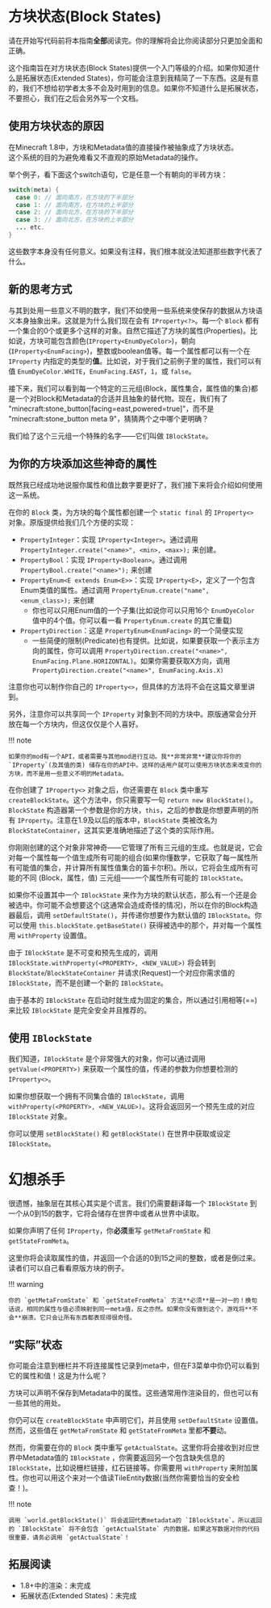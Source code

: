 方块状态(Block States)
=====================

请在开始写代码前将本指南**全部**阅读完。你的理解将会比你阅读部分只更加全面和正确。

这个指南旨在对方块状态(Block States)提供一个入门等级的介绍。如果你知道什么是拓展状态(Extended States)，你可能会注意到我精简了一下东西。这是有意的，我们不想给初学者太多不会及时用到的信息。如果你不知道什么是拓展状态，不要担心，我们在之后会另外写一个文档。

使用方块状态的原因
----------------

在Minecraft 1.8中，方块和Metadata值的直接操作被抽象成了方块状态。  
这个系统的目的为避免难看又不直观的原始Metadata的操作。

举个例子，看下面这个switch语句，它是任意一个有朝向的半砖方块：

```java
switch(meta) {
  case 0: // 面向南方，在方块的下半部分
  case 1: // 面向南方，在方块的上半部分
  case 2: // 面向北方，在方块的下半部分
  case 3: // 面向北方，在方块的上半部分
  ... etc.
}
```

这些数字本身没有任何意义。如果没有注释，我们根本就没法知道那些数字代表了什么。

新的思考方式
-----------

与其到处用一些意义不明的数字，我们不如使用一些系统来使保存的数据从方块语义本身抽象出来。这就是为什么我们现在会有 `IProperty<?>`。每一个 `Block` 都有一个集合的0个或更多个这样的对象。自然它描述了方块的属性(Properties)。比如说，方块可能包含颜色(`IProperty<EnumDyeColor>`)，朝向(`IProperty<EnumFacing>`)，整数或boolean值等。每一个属性都可以有一个在 `IProperty` 内指定的类型的**值**。比如说，对于我们之前例子里的属性，我们可以有值 `EnumDyeColor.WHITE`，`EnumFacing.EAST`，`1`，或 `false`。

接下来，我们可以看到每一个特定的三元组(Block，属性集合，属性值的集合)都是一个对Block和Metadata的合适并且抽象的替代物。现在，我们有了 "minecraft:stone_button[facing=east,powered=true]"，而不是 "minecraft:stone_button meta 9"，猜猜两个之中哪个更明确？

我们给了这个三元组一个特殊的名字——它们叫做 `IBlockState`。

为你的方块添加这些神奇的属性
------------------------

既然我已经成功地说服你属性和值比数字要更好了，我们接下来将会介绍如何使用这一系统。

在你的 `Block` 类，为方块的每个属性都创建一个 `static final` 的 `IProperty<>` 对象。原版提供给我们几个方便的实现：

- `PropertyInteger`：实现 `IProperty<Integer>`。通过调用 `PropertyInteger.create("<name>", <min>, <max>);` 来创建。
- `PropertyBool`：实现 `IProperty<Boolean>`。通过调用`PropertyBool.create("<name>");` 来创建
- `PropertyEnum<E extends Enum<E>>`：实现 `IProperty<E>`，定义了一个包含Enum类值的属性。通过调用 `PropertyEnum.create("name", <enum_class>);` 来创建
  - 你也可以只用Enum值的一个子集(比如说你可以只用16个 `EnumDyeColor` 值中的4个值。你可以看一看 `PropertyEnum.create` 的其它重载)
- `PropertyDirection`：这是 `PropertyEnum<EnumFacing>` 的一个简便实现
  - 一些简便的限制(Predicate)也有提供。比如说，如果要获取一个表示主方向的属性，你可以调用 `PropertyDirection.create("<name>", EnumFacing.Plane.HORIZONTAL)`。如果你需要获取X方向，调用 `PropertyDirection.create("<name>", EnumFacing.Axis.X)`

注意你也可以制作你自己的 `IProperty<>`，但具体的方法将不会在这篇文章里讲到。

另外，注意你可以共享同一个 `IProperty` 对象到不同的方块中。原版通常会分开放在每一个方块内，但这仅仅是个人喜好。

!!! note

	如果你的mod有一个API，或者需要与其他mod进行互动。我**非常非常**建议你将你的 `IProperty`(及其值的类) 储存在你的API中。这样的话用户就可以使用方块状态来改变你的方块，而不是用一些意义不明的Metadata。

在你创建了 `IProperty<>` 对象之后，你还需要在 `Block` 类中重写 `createBlockState`。这个方法中，你只需要写一句 `return new BlockState()`。`BlockState` 构造器第一个参数是你的方块，`this`，之后的参数是你想要声明的所有 `IProperty`。注意在1.9及以后的版本中，`BlockState` 类被改名为 `BlockStateContainer`，这其实更准确地描述了这个类的实际作用。

你刚刚创建的这个对象非常神奇——它管理了所有三元组的生成。也就是说，它会对每一个属性每一个值生成所有可能的组合(如果你懂数学，它获取了每一属性所有可能值的集合，并计算所有属性值集合的笛卡尔积)。所以，它将会生成所有可能的不同 (Block，属性，值) 三元组——一个属性所有可能的 `IBlockState`。

如果你不设置其中一个 `IBlockState` 来作为方块的默认状态，那么有一个还是会被选中。你可能不会想要这个(这通常会造成奇怪的情况)，所以在你的Block构造器最后，调用 `setDefaultState()`，并传递你想要作为默认值的 `IBlockState`。你可以使用 `this.blockState.getBaseState()` 获得被选中的那个，并对每一个属性用 `withProperty` 设置值。

由于 `IBlockState` 是不可变和预先生成的，调用 `IBlockState.withProperty(<PROPERTY>, <NEW_VALUE>)` 将会转到 `BlockState`/`BlockStateContainer` 并请求(Request)一个对应你需求值的 `IBlockState`，而不是创建一个新的 `IBlockState`。

由于基本的 `IBlockState` 在启动时就生成为固定的集合，所以通过引用相等(==)来比较 `IBlockState` 是完全安全并且推荐的。

使用 `IBlockState`
-----------------

我们知道，`IBlockState` 是个非常强大的对象，你可以通过调用 `getValue(<PROPERTY>)` 来获取一个属性的值，传递的参数为你想要检测的 `IProperty<>`。

如果你想获取一个拥有不同集合值的 `IBlockState`，调用 `withProperty(<PROPERTY>, <NEW_VALUE>)`。这将会返回另一个预先生成的对应 `IBlockState` 对象。

你可以使用 `setBlockState()` 和 `getBlockState()` 在世界中获取或设定 `IBlockState`。

幻想杀手
=======

很遗憾，抽象层在其核心其实是个谎言。我们仍需要翻译每一个 `IBlockState` 到一个从0到15的数字，它将会储存在世界中或者从世界中读取。

如果你声明了任何 `IProperty`，你**必须**重写 `getMetaFromState` 和 `getStateFromMeta`。

这里你将会读取属性的值，并返回一个合适的0到15之间的整数，或者是倒过来。读者们可以自己看看原版方块的例子。

!!! warning

	你的 `getMetaFromState` 和 `getStateFromMeta` 方法**必须**是一对一的！换句话说，相同的属性与值必须映射到同一meta值，反之亦然。如果你没有做到这个，游戏将**不会**崩溃。它只会让所有东西都表现得很奇怪。

“实际”状态
---------

你可能会注意到栅栏并不将连接属性记录到meta中，但在F3菜单中你仍可以看到它的属性和值！这是为什么呢？

方块可以声明不保存到Metadata中的属性。这些通常用作渲染目的，但也可以有一些其他的用处。

你仍可以在 `createBlockState` 中声明它们，并且使用 `setDefaultState` 设置值。然而，这些值在 `getMetaFromState` 和 `getStateFromMeta` 里都**不要**动。

然而，你需要在你的 `Block` 类中重写 `getActualState`。这里你将会接收到对应世界中Metadata值的 `IBlockState` ，你需要返回另一个包含缺失信息的 `IBlockState`，比如说栅栏链接，红石链接等。你需要用 `withProperty` 来附加属性。你也可以用这个来对一个值读TileEntity数据(当然你需要恰当的安全检查！)。

!!! note

	调用 `world.getBlockState()` 将会返回代表metadata的 `IBlockState`。所以返回的 `IBlockState` 将不会包含 `getActualState` 内的数据。如果这写数据对你的代码很重要，请务必调用 `getActualState`！

拓展阅读
-------

- 1.8+中的渲染：未完成
- 拓展状态(Extended States)：未完成